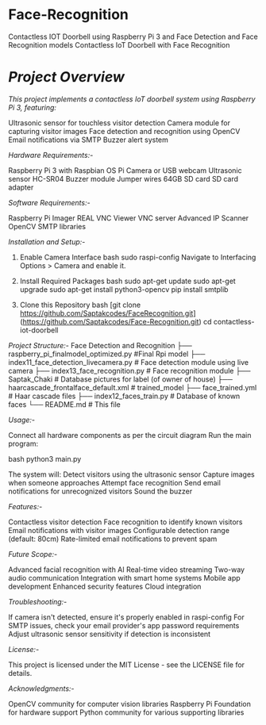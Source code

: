 # Face-Recognition
Contactless IOT Doorbell using Raspberry Pi 3 and Face Detection and Face Recognition models
Contactless IoT Doorbell with Face Recognition

# *Project Overview*

*This project implements a contactless IoT doorbell system using Raspberry Pi 3, featuring:*

Ultrasonic sensor for touchless visitor detection
Camera module for capturing visitor images
Face detection and recognition using OpenCV
Email notifications via SMTP
Buzzer alert system

*Hardware Requirements:-*

Raspberry Pi 3 with Raspbian OS
Pi Camera or USB webcam
Ultrasonic sensor HC-SR04
Buzzer module
Jumper wires
64GB SD card
SD card adapter

*Software Requirements:-*

Raspberry Pi Imager
REAL VNC Viewer
VNC server
Advanced IP Scanner
OpenCV
SMTP libraries

*Installation and Setup:-*

1. Enable Camera Interface
bash
sudo raspi-config
Navigate to Interfacing Options > Camera and enable it.

2. Install Required Packages
bash
sudo apt-get update
sudo apt-get upgrade
sudo apt-get install python3-opencv
pip install smtplib
3. Clone this Repository
bash
[git clone https://github.com/Saptakcodes/FaceRecognition.git]
(https://github.com/Saptakcodes/Face-Recognition.git)
cd contactless-iot-doorbell

*Project Structure:-*
Face Detection and Recognition
├── raspberry_pi_finalmodel_optimized.py       #Final Rpi model
├── index11_face_detection_livecamera.py       # Face detection module using live camera
├── index13_face_recognition.py                # Face recognition module
├── Saptak_Chaki                               # Database pictures for label (of owner of house)
├── haarcascade_frontalface_default.xml        # trained_model
├── face_trained.yml                           # Haar cascade files
├── index12_faces_train.py                     # Database of known faces
└── README.md                                  # This file

*Usage:-*

Connect all hardware components as per the circuit diagram
Run the main program:

bash
python3 main.py

The system will:
Detect visitors using the ultrasonic sensor
Capture images when someone approaches
Attempt face recognition
Send email notifications for unrecognized visitors
Sound the buzzer

*Features:-*

Contactless visitor detection
Face recognition to identify known visitors
Email notifications with visitor images
Configurable detection range (default: 80cm)
Rate-limited email notifications to prevent spam

*Future Scope:-*

Advanced facial recognition with AI
Real-time video streaming
Two-way audio communication
Integration with smart home systems
Mobile app development
Enhanced security features
Cloud integration

*Troubleshooting:-*

If camera isn't detected, ensure it's properly enabled in raspi-config
For SMTP issues, check your email provider's app password requirements
Adjust ultrasonic sensor sensitivity if detection is inconsistent

*License:-*

This project is licensed under the MIT License - see the LICENSE file for details.

*Acknowledgments:-*

OpenCV community for computer vision libraries
Raspberry Pi Foundation for hardware support
Python community for various supporting libraries

